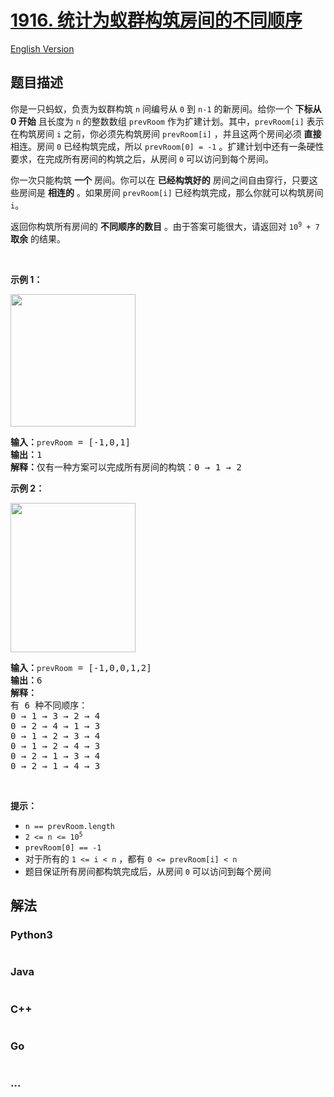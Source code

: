 # [1916. 统计为蚁群构筑房间的不同顺序](https://leetcode.cn/problems/count-ways-to-build-rooms-in-an-ant-colony)

[English Version](/solution/1900-1999/1916.Count%20Ways%20to%20Build%20Rooms%20in%20an%20Ant%20Colony/README_EN.md)

## 题目描述

<!-- 这里写题目描述 -->

<p>你是一只蚂蚁，负责为蚁群构筑 <code>n</code> 间编号从 <code>0</code> 到 <code>n-1</code> 的新房间。给你一个 <strong>下标从 0 开始</strong> 且长度为 <code>n</code> 的整数数组&nbsp;<code>prevRoom</code> 作为扩建计划。其中，<code>prevRoom[i]</code> 表示在构筑房间 <code>i</code> 之前，你必须先构筑房间 <code>prevRoom[i]</code> ，并且这两个房间必须 <strong>直接</strong> 相连。房间 <code>0</code> 已经构筑完成，所以 <code>prevRoom[0] = -1</code> 。扩建计划中还有一条硬性要求，在完成所有房间的构筑之后，从房间 <code>0</code> 可以访问到每个房间。</p>

<p>你一次只能构筑 <strong>一个</strong> 房间。你可以在 <strong>已经构筑好的</strong> 房间之间自由穿行，只要这些房间是 <strong>相连的</strong> 。如果房间&nbsp;<code>prevRoom[i]</code> 已经构筑完成，那么你就可以构筑房间 <code>i</code>。</p>

<p>返回你构筑所有房间的 <strong>不同顺序的数目</strong> 。由于答案可能很大，请返回对 <code>10<sup>9</sup> + 7</code> <strong>取余</strong> 的结果。</p>

<p>&nbsp;</p>

<p><strong>示例 1：</strong></p>
<img alt="" src="https://assets.leetcode.com/uploads/2021/06/19/d1.JPG" style="width: 200px; height: 212px;" />
<pre>
<strong>输入：</strong><code>prevRoom</code> = [-1,0,1]
<strong>输出：</strong>1
<strong>解释：</strong>仅有一种方案可以完成所有房间的构筑：0 → 1 → 2
</pre>

<p><strong>示例 2：</strong></p>
<strong><img alt="" src="https://assets.leetcode.com/uploads/2021/06/19/d2.JPG" style="width: 200px; height: 239px;" /></strong>

<pre>
<strong>输入：</strong><code>prevRoom</code> = [-1,0,0,1,2]
<strong>输出：</strong>6
<strong>解释：
</strong>有 6 种不同顺序：
0 → 1 → 3 → 2 → 4
0 → 2 → 4 → 1 → 3
0 → 1 → 2 → 3 → 4
0 → 1 → 2 → 4 → 3
0 → 2 → 1 → 3 → 4
0 → 2 → 1 → 4 → 3
</pre>

<p>&nbsp;</p>

<p><strong>提示：</strong></p>

<ul>
	<li><code>n == prevRoom.length</code></li>
	<li><code>2 &lt;= n &lt;= 10<sup>5</sup></code></li>
	<li><code>prevRoom[0] == -1</code></li>
	<li>对于所有的&nbsp;<code>1 &lt;= i &lt; n</code>&nbsp;，都有&nbsp;<code>0 &lt;= prevRoom[i] &lt; n</code></li>
	<li>题目保证所有房间都构筑完成后，从房间 <code>0</code> 可以访问到每个房间</li>
</ul>


## 解法

<!-- 这里可写通用的实现逻辑 -->

<!-- tabs:start -->

### **Python3**

<!-- 这里可写当前语言的特殊实现逻辑 -->

```python

```

### **Java**

<!-- 这里可写当前语言的特殊实现逻辑 -->

```java

```

### **C++**

```cpp

```

### **Go**

```go

```

### **...**

```

```

<!-- tabs:end -->
